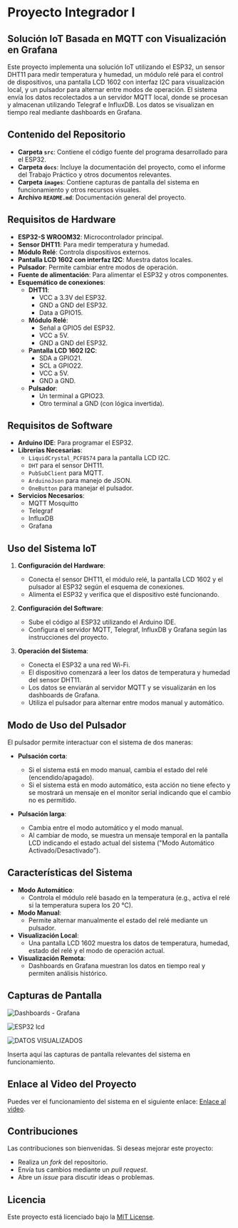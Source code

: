 # Proyecto Integrador I

## Solución IoT Basada en MQTT con Visualización en Grafana

Este proyecto implementa una solución IoT utilizando el ESP32, un sensor DHT11 para medir temperatura y humedad, un módulo relé para el control de dispositivos, una pantalla LCD 1602 con interfaz I2C para visualización local, y un pulsador para alternar entre modos de operación. El sistema envía los datos recolectados a un servidor MQTT local, donde se procesan y almacenan utilizando Telegraf e InfluxDB. Los datos se visualizan en tiempo real mediante dashboards en Grafana.

## Contenido del Repositorio

- **Carpeta `src`**: Contiene el código fuente del programa desarrollado para el ESP32.
- **Carpeta `docs`**: Incluye la documentación del proyecto, como el informe del Trabajo Práctico y otros documentos relevantes.
- **Carpeta `images`**: Contiene capturas de pantalla del sistema en funcionamiento y otros recursos visuales.
- **Archivo `README.md`**: Documentación general del proyecto.

## Requisitos de Hardware

- **ESP32-S WROOM32**: Microcontrolador principal.
- **Sensor DHT11**: Para medir temperatura y humedad.
- **Módulo Relé**: Controla dispositivos externos.
- **Pantalla LCD 1602 con interfaz I2C**: Muestra datos locales.
- **Pulsador**: Permite cambiar entre modos de operación.
- **Fuente de alimentación**: Para alimentar el ESP32 y otros componentes.
- **Esquemático de conexiones**:
  - **DHT11**:
    - VCC a 3.3V del ESP32.
    - GND a GND del ESP32.
    - Data a GPIO15.
  - **Módulo Relé**:
    - Señal a GPIO5 del ESP32.
    - VCC a 5V.
    - GND a GND del ESP32.
  - **Pantalla LCD 1602 I2C**:
    - SDA a GPIO21.
    - SCL a GPIO22.
    - VCC a 5V.
    - GND a GND.
  - **Pulsador**:
    - Un terminal a GPIO23.
    - Otro terminal a GND (con lógica invertida).

## Requisitos de Software

- **Arduino IDE**: Para programar el ESP32.
- **Librerías Necesarias**:
  - `LiquidCrystal_PCF8574` para la pantalla LCD I2C.
  - `DHT` para el sensor DHT11.
  - `PubSubClient` para MQTT.
  - `ArduinoJson` para manejo de JSON.
  - `OneButton` para manejar el pulsador.
- **Servicios Necesarios**:
  - MQTT Mosquitto
  - Telegraf
  - InfluxDB
  - Grafana

## Uso del Sistema IoT

1. **Configuración del Hardware**:
   - Conecta el sensor DHT11, el módulo relé, la pantalla LCD 1602 y el pulsador al ESP32 según el esquema de conexiones.
   - Alimenta el ESP32 y verifica que el dispositivo esté funcionando.

2. **Configuración del Software**:
   - Sube el código al ESP32 utilizando el Arduino IDE.
   - Configura el servidor MQTT, Telegraf, InfluxDB y Grafana según las instrucciones del proyecto.

3. **Operación del Sistema**:
   - Conecta el ESP32 a una red Wi-Fi.
   - El dispositivo comenzará a leer los datos de temperatura y humedad del sensor DHT11.
   - Los datos se enviarán al servidor MQTT y se visualizarán en los dashboards de Grafana.
   - Utiliza el pulsador para alternar entre modos manual y automático.

## Modo de Uso del Pulsador

El pulsador permite interactuar con el sistema de dos maneras:

- **Pulsación corta**:
  - Si el sistema está en modo manual, cambia el estado del relé (encendido/apagado).
  - Si el sistema está en modo automático, esta acción no tiene efecto y se mostrará un mensaje en el monitor serial indicando que el cambio no es permitido.

- **Pulsación larga**:
  - Cambia entre el modo automático y el modo manual.
  - Al cambiar de modo, se muestra un mensaje temporal en la pantalla LCD indicando el estado actual del sistema ("Modo Automático Activado/Desactivado").

## Características del Sistema

- **Modo Automático**:
  - Controla el módulo relé basado en la temperatura (e.g., activa el relé si la temperatura supera los 20 °C).
- **Modo Manual**:
  - Permite alternar manualmente el estado del relé mediante un pulsador.
- **Visualización Local**:
  - Una pantalla LCD 1602 muestra los datos de temperatura, humedad, estado del relé y el modo de operación actual.
- **Visualización Remota**:
  - Dashboards en Grafana muestran los datos en tiempo real y permiten análisis histórico.

## Capturas de Pantalla

![Dashboards - Grafana](https://github.com/user-attachments/assets/c1d3c001-d30f-4c28-9fc0-6af4e2cef20f)

![ESP32 lcd](https://github.com/user-attachments/assets/a190ddbf-5847-4a5b-93c0-ea9ed5da7ee7)

![DATOS VISUALIZADOS](https://github.com/user-attachments/assets/5123853b-5bae-4871-a6e1-def2b55571d6)

Inserta aquí las capturas de pantalla relevantes del sistema en funcionamiento.

## Enlace al Video del Proyecto

Puedes ver el funcionamiento del sistema en el siguiente enlace:
[Enlace al video](#).

## Contribuciones

Las contribuciones son bienvenidas. Si deseas mejorar este proyecto:
- Realiza un *fork* del repositorio.
- Envía tus cambios mediante un *pull request*.
- Abre un *issue* para discutir ideas o problemas.

## Licencia

Este proyecto está licenciado bajo la [MIT License](LICENSE).

